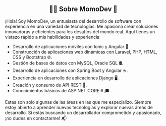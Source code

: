 <section>
  <h2 align="center">👨‍💻 Sobre MomoDev 🚀</h2>
  <p>
    ¡Hola! Soy MomoDev, un entusiasta del desarrollo de software con experiencia en una variedad de tecnologías. Me apasiona crear soluciones innovadoras y eficientes para los desafíos del mundo real. Aquí tienes un vistazo rápido a mis habilidades y experiencia:
  </p>
  <ul>
    <li>Desarrollo de aplicaciones móviles con Ionic y Angular 📱.</li>
    <li>Construcción de aplicaciones web dinámicas con Laravel, PHP, HTML, CSS y Bootstrap 🌐.</li>
    <li>Gestión de bases de datos con MySQL, Oracle SQL 🛢️.</li>
    <li>Desarrollo de aplicaciones con Spring Boot y Angular ☕.</li>
    <li>Experiencia en desarrollo de aplicaciones Django 🖥️.</li>
    <li>Creación y consumo de API REST 🔄.</li>
    <li>Conocimientos básicos de ASP.NET CORE 6 🎓.</li>
  </ul>
  <p>
    Estas son solo algunas de las áreas en las que me especializo. Siempre estoy abierto a aprender nuevas tecnologías y explorar nuevas áreas de desarrollo. Si estás buscando un desarrollador comprometido y apasionado, ¡no dudes en contactarme! 📬
  </p>
</section>

